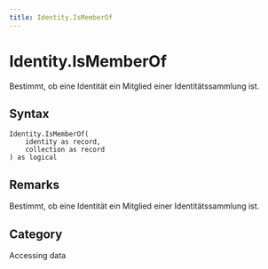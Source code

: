 ```yaml
---
title: Identity.IsMemberOf
---
```


# Identity.IsMemberOf


Bestimmt, ob eine Identität ein Mitglied einer Identitätssammlung ist.


## Syntax

```powerquery
Identity.IsMemberOf(
    identity as record,
    collection as record
) as logical
```


## Remarks

Bestimmt, ob eine Identität ein Mitglied einer Identitätssammlung ist.



## Category
Accessing data
